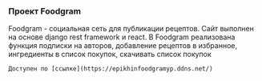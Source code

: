 ### Проект Foodgram
Foodgram - социальная сеть для публикации рецептов. Сайт выполнен на основе django rest framework и react. В Foodgram реализована функция подписки на авторов, добавление рецептов в избранное, ингредиенты в список покупок, скачивать список покупок

```
Доступен по [ссылке](https://epikhinfoodgramyp.ddns.net/)
```
